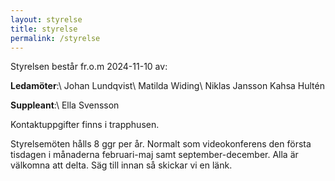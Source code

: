 ```yaml
---
layout: styrelse
title: styrelse
permalink: /styrelse
---
```


Styrelsen består fr.o.m 2024-11-10 av: 

**Ledamöter**:\\
Johan Lundqvist\\
Matilda Widing\\
Niklas Jansson
Kahsa Hultén

**Suppleant**:\\
Ella Svensson

Kontaktuppgifter finns i trapphusen.

Styrelsemöten hålls 8 ggr per år. Normalt som videokonferens den första tisdagen i månaderna februari-maj samt september-december. Alla är välkomna att delta. Säg till innan så skickar vi en länk.
